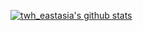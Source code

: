 [![twh_eastasia's github stats](https://github-readme-stats.vercel.app/api?username=twheastasia&count_private=true)](https://github.com/anuraghazra/github-readme-stats)

